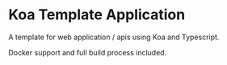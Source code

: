 # Koa Template Application

A template for web application / apis using Koa and Typescript.

Docker support and full build process included.
